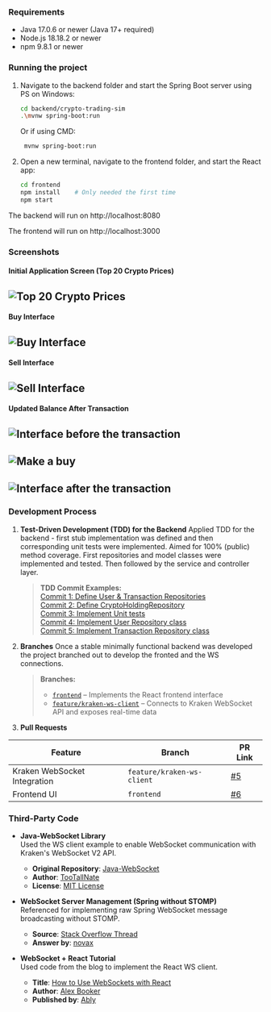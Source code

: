 ### Requirements

- Java 17.0.6 or newer (Java 17+ required)
- Node.js 18.18.2 or newer
- npm 9.8.1 or newer

### Running the project
1. Navigate to the backend folder and start the Spring Boot server using PS on Windows:

   ```bash
   cd backend/crypto-trading-sim
   .\mvnw spring-boot:run
   ```
   Or if using CMD:
   ```bash
    mvnw spring-boot:run
   ```

2. Open a new terminal, navigate to the frontend folder, and start the React app:

   ```bash
   cd frontend
   npm install    # Only needed the first time
   npm start
   ```


The backend will run on http://localhost:8080

The frontend will run on http://localhost:3000

### Screenshots

#### Initial Application Screen (Top 20 Crypto Prices)
![Top 20 Crypto Prices](img/initialScreen.png)
----
#### Buy Interface
![Buy Interface](img/buyInterface.png)
----
#### Sell Interface
![Sell Interface](img/sellInterface.png)
----
#### Updated Balance After Transaction

![Interface before the transaction](img/initialScreen.png)
----
![Make a buy](img/buy.png)
----
![Interface after the transaction](img/interfaceafterBuy.png)
----
### Development Process

1. **Test-Driven Development (TDD) for the Backend**
    Applied TDD for the backend - first stub implementation was defined and then corresponding unit tests were implemented. Aimed for 100% (public) method coverage.
    First repositories and model classes were implemented and tested. Then followed by the service and controller layer.
   > **TDD Commit Examples:**  
   > [Commit 1: Define User & Transaction Repositories](https://github.com/bobelchev/crypto-sim/commit/dbb4594e9dcd0279473dcf389898fae826f77aa6)  
   > [Commit 2: Define CryptoHoldingRepository](https://github.com/bobelchev/crypto-sim/commit/45a4adcafc9b0eeae463841c47786c4f11b55096)  
   > [Commit 3: Implement Unit tests](https://github.com/bobelchev/crypto-sim/commit/45a4adcafc9b0eeae463841c47786c4f11b55096)  
   > [Commit 4: Implement User Repository class](https://github.com/bobelchev/crypto-sim/commit/f1f4e654f1178b225294f874bbf8788089c3d2b3)  
   > [Commit 5: Implement Transaction Repository class](https://github.com/bobelchev/crypto-sim/commit/52f4d371d29f2f8f312774ada86c312b9bc22c83)

2. **Branches**
    Once a stable minimally functional backend was developed the project branched out to develop the fronted and the WS connections.
   > **Branches:**
   > - [`frontend`](https://github.com/bobelchev/crypto-trading-sim/tree/frontend) – Implements the React frontend interface
   > - [`feature/kraken-ws-client`](https://github.com/bobelchev/crypto-trading-sim/tree/feature/kraken-ws-client) – Connects to Kraken WebSocket API and exposes real-time data

3. **Pull Requests**

| Feature                          | Branch             | PR Link                                                      |
|----------------------------------|--------------------|--------------------------------------------------------------|
| Kraken WebSocket Integration     | `feature/kraken-ws-client` | [#5](https://github.com/bobelchev/crypto-trading-sim/pull/5) |
| Frontend UI                      | `frontend`         | [#6](https://github.com/bobelchev/crypto-trading-sim/pull/6) |

### Third-Party Code

- **Java-WebSocket Library**  
  Used the WS client example to enable WebSocket communication with Kraken's WebSocket V2 API.
   - **Original Repository**: [Java-WebSocket](https://github.com/TooTallNate/Java-WebSocket)
   - **Author**: [TooTallNate](https://github.com/TooTallNate)
   - **License**: [MIT License](https://github.com/TooTallNate/Java-WebSocket/blob/master/LICENSE)

- **WebSocket Server Management (Spring without STOMP)**  
  Referenced for implementing raw Spring WebSocket message broadcasting without STOMP.
    - **Source**: [Stack Overflow Thread](https://stackoverflow.com/questions/33910639/how-to-broadcast-a-message-using-raw-spring-4-websockets-without-stomp)
    - **Answer by**: [novax](https://stackoverflow.com/users/943686/novax)

- **WebSocket + React Tutorial**  
  Used code from the blog to implement the React WS client.
   - **Title**: [How to Use WebSockets with React](https://ably.com/blog/websockets-react-tutorial)
   - **Author**: [Alex Booker](https://github.com/bookercodes)
   - **Published by**: [Ably](https://ably.com)

